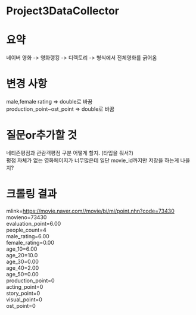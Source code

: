 # Project3DataCollector

# 요약
네이버 영화 -> 영화랭킹 -> 디렉토리 -> 형식에서 전체영화를 긁어옴

# 변경 사항
male,female rating => double로 바꿈  
production_point~ost_point => double로 바꿈  

# 질문or추가할 것
네티즌평점과 관람객평점 구분 어떻게 할지. (타입을 줘서?)  
평점 자체가 없는 영화페이지가 너무많은데 일단 movie_id까지만 저장을 하는게 나을지?  

# 크롤링 결과 
mlink=https://movie.naver.com//movie/bi/mi/point.nhn?code=73430  
movieno=73430  
evaluation_point=6.00  
people_count=4  
male_rating=6.00  
female_rating=0.00  
age_10=6.00  
age_20=10.0  
age_30=0.00  
age_40=2.00  
age_50=0.00  
production_point=0  
acting_point=0  
story_point=0  
visual_point=0  
ost_point=0  
